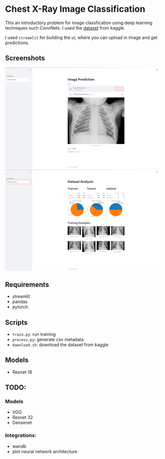 # Chest X-Ray Image Classification

This an introductory problem for image classfication using deep learning techniques such ConvNets. I used the [dataset](https://www.kaggle.com/paultimothymooney/chest-xray-pneumonia) from kaggle.

I used `streamlit` for building the ui, where you can upload in image and get predictions.

## Screenshots

![](screenshots/model-prediction.png)
![](screenshots/datasets-stats.png)

## Requirements
- streamlit
- pandas
- pytorch

## Scripts
- `train.py`: run training
- `process.py`: generate csv metadata
- `download.sh`: download the dataset from kaggle

## Models
- Resnet 18

## TODO:
### Models
- VGG
- Resnet 32
- Densenet
### Integrations:
- wandb
- plot neural network architecture